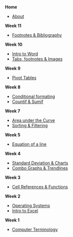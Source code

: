 **Home**
- [About](/)

**Week 11**
- [Footnotes & Bibliography](wk11/footnotes_bibliography.md)

**Week 10**
- [Intro to Word](wk10/intro-word.md)
- [Tabs, footnotes & Images](wk10/tables-footnotes-images.md)

**Week 9**
- [Pivot Tables](wk9/pivot_tables.md)

**Week 8**
- [Conditional formating](wk8/conditional_formatting.md)
- [Countif & Sumif](wk8/if_count.md)

**Week 7**
- [Area under the Curve](wk7/area_under_curve.md)
- [Sorting & Filtering](wk7/sorting_filtering.md)

**Week 5**
- [Equation of a line](wk5/line_equation.md)

**Week 4**
- [Standard Deviation & Charts](wk4/stdev_graphing.md)
- [Combo Graphs & Trendlines](wk4/graphs_advanced.md)

**Week 3**
- [Cell References & Functions](wk3/excel_formulas.md)

**Week 2**
- [Operating Systems](wk2/operating_systems.md)
- [Intro to Excel](wk2/intro_excel.md)

**Week 1**
- [Computer Terminology](wk1/terminology.md)